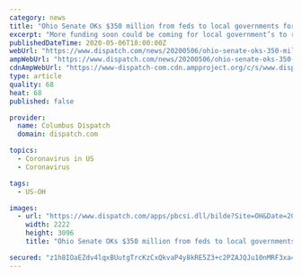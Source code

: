 ```yaml
---
category: news
title: "Ohio Senate OKs $350 million from feds to local governments for coronavirus response"
excerpt: "More funding soon could be coming for local government’s to respond to the COVID-19 outbreak.The Ohio Senate on Wednesday voted 33-0 to pass $350"
publishedDateTime: 2020-05-06T18:00:00Z
webUrl: "https://www.dispatch.com/news/20200506/ohio-senate-oks-350-million-from-feds-to-local-governments-for-coronavirus-response"
ampWebUrl: "https://www.dispatch.com/news/20200506/ohio-senate-oks-350-million-from-feds-to-local-governments-for-coronavirus-response?template=ampart"
cdnAmpWebUrl: "https://www-dispatch-com.cdn.ampproject.org/c/s/www.dispatch.com/news/20200506/ohio-senate-oks-350-million-from-feds-to-local-governments-for-coronavirus-response?template=ampart"
type: article
quality: 68
heat: 68
published: false

provider:
  name: Columbus Dispatch
  domain: dispatch.com

topics:
  - Coronavirus in US
  - Coronavirus

tags:
  - US-OH

images:
  - url: "https://www.dispatch.com/apps/pbcsi.dll/bilde?Site=OH&Date=20200506&Category=NEWS&ArtNo=200509208&Ref=AR"
    width: 2222
    height: 3096
    title: "Ohio Senate OKs $350 million from feds to local governments for coronavirus response"

secured: "z1h8IOaEZdv4lqxBUutgTrcKzCxQkvaP4y8kRE5Z3+c2PZAJQJu10nMRF3xa4uj467dnUeRx4jMpkM3CbG678x7oRDISC7AncaNv7Y4ZmEojEQmWhmoOqOIqZ3r0T9NyPiEEB424uJA8eJ/LeaQT4kyPZXY9nuSGI9GToJo9V/B9+IsRHtAhfI9g6gZvK49NFRLCSIjTb6rzSrS019HwK74mHlOT9Atd/hnSUBNy8lC5xFhr0zVB1dk4eGexKR3VevzwvlsOI7GBTJfS9vP3bGHoGKdurygjDaKkIYyxGc3MSR/Wcdx84657PE/XdDtjWyEDP/3NKaRGjCzhI3Vxr4JP2PkHrY4PGgOjBxkxOMuHpm946xINAh+meXpzU/FzXyf5gKNd3l/MZdIPZNDGIz+i62HdTPLLBwNheYTzoWShMVJm+G2VkMoOzKOFonUh6AbsR1R/jENErUZje3t0GBVSvFboJfTXyKND4Bo8Y+A=;GomUnelVuaSzV9EAPiLefg=="
---
```



